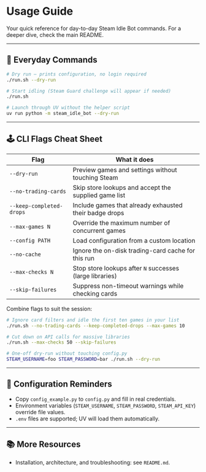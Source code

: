 # Usage Guide

Your quick reference for day-to-day Steam Idle Bot commands. For a deeper dive, check the main README.

---

## 🔁 Everyday Commands

```bash
# Dry run – prints configuration, no login required
./run.sh --dry-run

# Start idling (Steam Guard challenge will appear if needed)
./run.sh

# Launch through UV without the helper script
uv run python -m steam_idle_bot --dry-run
```

---

## 🕹️ CLI Flags Cheat Sheet

| Flag | What it does |
| --- | --- |
| `--dry-run` | Preview games and settings without touching Steam |
| `--no-trading-cards` | Skip store lookups and accept the supplied game list |
| `--keep-completed-drops` | Include games that already exhausted their badge drops |
| `--max-games N` | Override the maximum number of concurrent games |
| `--config PATH` | Load configuration from a custom location |
| `--no-cache` | Ignore the on-disk trading-card cache for this run |
| `--max-checks N` | Stop store lookups after `N` successes (large libraries) |
| `--skip-failures` | Suppress non-timeout warnings while checking cards |

Combine flags to suit the session:

```bash
# Ignore card filters and idle the first ten games in your list
./run.sh --no-trading-cards --keep-completed-drops --max-games 10

# Cut down on API calls for massive libraries
./run.sh --max-checks 50 --skip-failures

# One-off dry-run without touching config.py
STEAM_USERNAME=foo STEAM_PASSWORD=bar ./run.sh --dry-run
```

---

## 📝 Configuration Reminders

- Copy `config_example.py` to `config.py` and fill in real credentials.
- Environment variables (`STEAM_USERNAME`, `STEAM_PASSWORD`, `STEAM_API_KEY`) override file values.
- `.env` files are supported; UV will load them automatically.

---

## 📚 More Resources

- Installation, architecture, and troubleshooting: see `README.md`.
